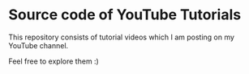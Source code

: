 # Source code of YouTube Tutorials

This repository consists of tutorial videos which I am posting on my YouTube channel.

Feel free to explore them :)
